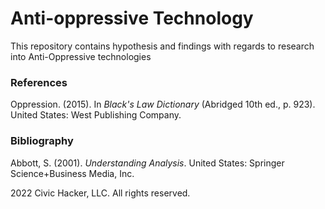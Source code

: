 # Anti-oppressive Technology

This repository contains hypothesis and findings with regards to research into Anti-Oppressive technologies

### References

Oppression. (2015). In _Black's Law Dictionary_ (Abridged 10th ed., p. 923). United States: West Publishing Company.


### Bibliography

Abbott, S. (2001). _Understanding Analysis_. United States: Springer Science+Business Media, Inc.


2022 Civic Hacker, LLC. All rights reserved.
